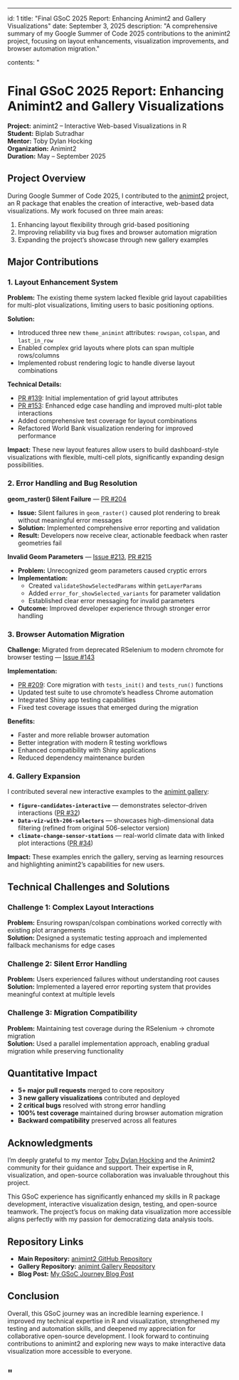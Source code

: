 
---

id: 1
title: "Final GSoC 2025 Report: Enhancing Animint2 and Gallery Visualizations"
date: September 3, 2025
description: "A comprehensive summary of my Google Summer of Code 2025 contributions to the animint2 project, focusing on layout enhancements, visualization improvements, and browser automation migration."

contents: "

# Final GSoC 2025 Report: Enhancing Animint2 and Gallery Visualizations

**Project:** animint2 – Interactive Web-based Visualizations in R  
**Student:** Biplab Sutradhar  
**Mentor:** Toby Dylan Hocking  
**Organization:** Animint2  
**Duration:** May – September 2025  


## Project Overview

During Google Summer of Code 2025, I contributed to the [animint2](https://github.com/animint/animint2) project, an R package that enables the creation of interactive, web-based data visualizations. My work focused on three main areas:  

1. Enhancing layout flexibility through grid-based positioning  
2. Improving reliability via bug fixes and browser automation migration  
3. Expanding the project’s showcase through new gallery examples  


## Major Contributions

### 1. Layout Enhancement System

**Problem:** The existing theme system lacked flexible grid layout capabilities for multi-plot visualizations, limiting users to basic positioning options.  

**Solution:**  
- Introduced three new `theme_animint` attributes: `rowspan`, `colspan`, and `last_in_row`  
- Enabled complex grid layouts where plots can span multiple rows/columns  
- Implemented robust rendering logic to handle diverse layout combinations  

**Technical Details:**  
- [PR #139](https://github.com/animint/animint2/pull/139): Initial implementation of grid layout attributes  
- [PR #153](https://github.com/animint/animint2/pull/153): Enhanced edge case handling and improved multi-plot table interactions  
- Added comprehensive test coverage for layout combinations  
- Refactored World Bank visualization rendering for improved performance  

**Impact:** These new layout features allow users to build dashboard-style visualizations with flexible, multi-cell plots, significantly expanding design possibilities.  


### 2. Error Handling and Bug Resolution

**geom_raster() Silent Failure** — [PR #204](https://github.com/animint/animint2/pull/204)  
- **Issue:** Silent failures in `geom_raster()` caused plot rendering to break without meaningful error messages  
- **Solution:** Implemented comprehensive error reporting and validation  
- **Result:** Developers now receive clear, actionable feedback when raster geometries fail  

**Invalid Geom Parameters** — [Issue #213](https://github.com/animint/animint2/issues/213), [PR #215](https://github.com/animint/animint2/pull/215)  
- **Problem:** Unrecognized geom parameters caused cryptic errors  
- **Implementation:**  
  - Created `validateShowSelectedParams` within `getLayerParams`  
  - Added `error_for_showSelected_variants` for parameter validation  
  - Established clear error messaging for invalid parameters  
- **Outcome:** Improved developer experience through stronger error handling  


### 3. Browser Automation Migration

**Challenge:** Migrated from deprecated RSelenium to modern chromote for browser testing — [Issue #143](https://github.com/animint/animint2/issues/143)  

**Implementation:**  
- [PR #209](https://github.com/animint/animint2/pull/209): Core migration with `tests_init()` and `tests_run()` functions  
- Updated test suite to use chromote’s headless Chrome automation  
- Integrated Shiny app testing capabilities  
- Fixed test coverage issues that emerged during the migration  

**Benefits:**  
- Faster and more reliable browser automation  
- Better integration with modern R testing workflows  
- Enhanced compatibility with Shiny applications  
- Reduced dependency maintenance burden  


### 4. Gallery Expansion

I contributed several new interactive examples to the [animint gallery](https://github.com/animint/gallery):  

- **`figure-candidates-interactive`** — demonstrates selector-driven interactions ([PR #32](https://github.com/animint/gallery/pull/32))  
- **`Data-viz-with-206-selectors`** — showcases high-dimensional data filtering (refined from original 506-selector version)  
- **`climate-change-sensor-stations`** — real-world climate data with linked plot interactions ([PR #34](https://github.com/animint/gallery/pull/34))  

**Impact:** These examples enrich the gallery, serving as learning resources and highlighting animint2’s capabilities for new users.  


## Technical Challenges and Solutions

### Challenge 1: Complex Layout Interactions  

**Problem:** Ensuring rowspan/colspan combinations worked correctly with existing plot arrangements  
**Solution:** Designed a systematic testing approach and implemented fallback mechanisms for edge cases  

### Challenge 2: Silent Error Handling  

**Problem:** Users experienced failures without understanding root causes  
**Solution:** Implemented a layered error reporting system that provides meaningful context at multiple levels  

### Challenge 3: Migration Compatibility  

**Problem:** Maintaining test coverage during the RSelenium → chromote migration  
**Solution:** Used a parallel implementation approach, enabling gradual migration while preserving functionality  


## Quantitative Impact

- **5+ major pull requests** merged to core repository  
- **3 new gallery visualizations** contributed and deployed  
- **2 critical bugs** resolved with strong error handling  
- **100% test coverage** maintained during browser automation migration  
- **Backward compatibility** preserved across all features  


## Acknowledgments

I’m deeply grateful to my mentor [Toby Dylan Hocking](https://github.com/tdhock) and the Animint2 community for their guidance and support. Their expertise in R, visualization, and open-source collaboration was invaluable throughout this project.  

This GSoC experience has significantly enhanced my skills in R package development, interactive visualization design, testing, and open-source teamwork. The project’s focus on making data visualization more accessible aligns perfectly with my passion for democratizing data analysis tools.  


## Repository Links

- **Main Repository:** [animint2 GitHub Repository](https://github.com/animint/animint2)  
- **Gallery Repository:** [animint Gallery Repository](https://github.com/animint/gallery)   
- **Blog Post:** [My GSoC Journey Blog Post](http://127.0.0.1:5500/blog.html?data=blogs/blog.md&type=blog-collection)  


## Conclusion

Overall, this GSoC journey was an incredible learning experience. I improved my technical expertise in R and visualization, strengthened my testing and automation skills, and deepened my appreciation for collaborative open-source development. I look forward to continuing contributions to animint2 and exploring new ways to make interactive data visualization more accessible to everyone.  

"
---
